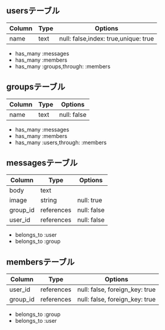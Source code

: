 
## usersテーブル

|Column|Type|Options|
|------|----|-------|
|name|text|null: false,index: true,unique: true|

- has_many :messages
- has_many :members
- has_many :groups,through: :members


## groupsテーブル

|Column|Type|Options|
|------|----|-------|
|name|text|null: false|

- has_many :messages
- has_many :members
- has_many :users,through: :members


## messagesテーブル

|Column|Type|Options|
|------|----|-------|
|body|text||
|image|string|null: true|
|group_id|references|null: false|
|user_id|references|null: false|

- belongs_to :user
- belongs_to :group


## membersテーブル

|Column|Type|Options|
|------|----|-------|
|user_id|references|null: false, foreign_key: true|
|group_id|references|null: false, foreign_key: true|

- belongs_to :group
- belongs_to :user



